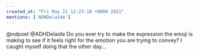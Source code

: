 ```yaml
---
created_at: "Fri May 21 12:23:18 +0000 2021"
mentions: ['ADHDelaide']
---
```


@ndpoet @ADHDelaide Do you ever try to make the expression the emoji is making to see if it feels right for the emotion you are trying to convey? I caught myself doing that the other day...